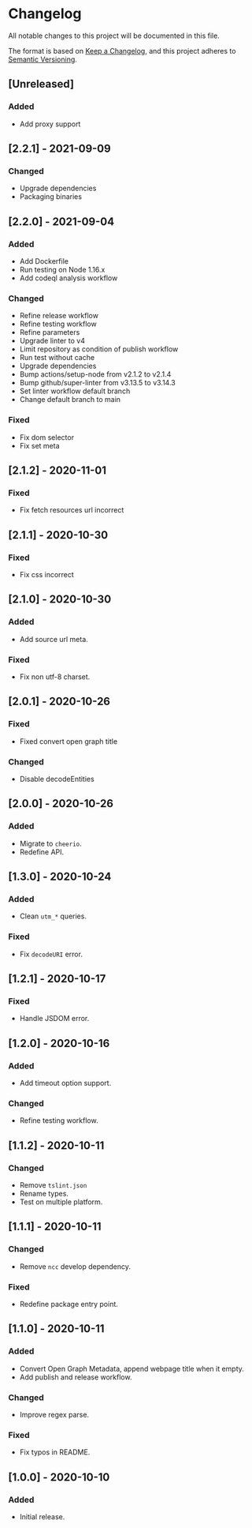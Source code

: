 # Changelog
All notable changes to this project will be documented in this file.

The format is based on [Keep a Changelog](https://keepachangelog.com/en/1.0.0/),
and this project adheres to [Semantic Versioning](https://semver.org/spec/v2.0.0.html).

<!-- markdownlint-disable -->

## [Unreleased]

### Added
- Add proxy support

## [2.2.1] - 2021-09-09

### Changed
- Upgrade dependencies
- Packaging binaries

## [2.2.0] - 2021-09-04

### Added
- Add Dockerfile
- Run testing on Node 1.16.x
- Add codeql analysis workflow

### Changed
- Refine release workflow
- Refine testing workflow
- Refine parameters
- Upgrade linter to v4
- Limit repository as condition of publish workflow
- Run test without cache
- Upgrade dependencies
- Bump actions/setup-node from v2.1.2 to v2.1.4
- Bump github/super-linter from v3.13.5 to v3.14.3
- Set linter workflow default branch
- Change default branch to main

### Fixed
- Fix dom selector
- Fix set meta

## [2.1.2] - 2020-11-01

### Fixed
- Fix fetch resources url incorrect

## [2.1.1] - 2020-10-30

### Fixed
- Fix css incorrect

## [2.1.0] - 2020-10-30

### Added
- Add source url meta.

### Fixed
- Fix non utf-8 charset.

## [2.0.1] - 2020-10-26

### Fixed
- Fixed convert open graph title

### Changed
- Disable decodeEntities

## [2.0.0] - 2020-10-26

### Added
- Migrate to `cheerio`.
- Redefine API.

## [1.3.0] - 2020-10-24

### Added
- Clean `utm_*` queries.

### Fixed
- Fix `decodeURI` error.

## [1.2.1] - 2020-10-17

### Fixed
- Handle JSDOM error.

## [1.2.0] - 2020-10-16

### Added
- Add timeout option support.

### Changed
- Refine testing workflow.

## [1.1.2] - 2020-10-11

### Changed
- Remove `tslint.json`
- Rename types.
- Test on multiple platform.

## [1.1.1] - 2020-10-11

### Changed
- Remove `ncc` develop dependency.

### Fixed
- Redefine package entry point.

## [1.1.0] - 2020-10-11

### Added
- Convert Open Graph Metadata, append webpage title when it empty.
- Add publish and release workflow.

### Changed
- Improve regex parse.

### Fixed
- Fix typos in README.

## [1.0.0] - 2020-10-10

### Added
- Initial release.

<!-- markdownlint-restore -->
